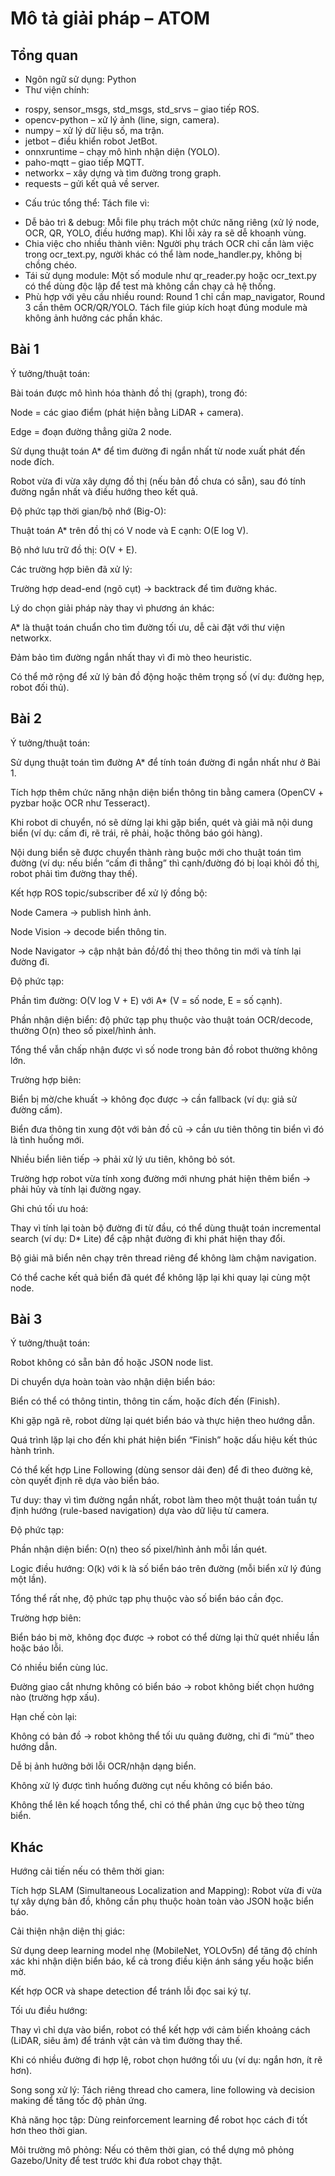# Mô tả giải pháp – ATOM

## Tổng quan

- Ngôn ngữ sử dụng: Python
- Thư viện chính:

* rospy, sensor_msgs, std_msgs, std_srvs – giao tiếp ROS.
* opencv-python – xử lý ảnh (line, sign, camera).
* numpy – xử lý dữ liệu số, ma trận.
* jetbot – điều khiển robot JetBot.
* onnxruntime – chạy mô hình nhận diện (YOLO).
* paho-mqtt – giao tiếp MQTT.
* networkx – xây dựng và tìm đường trong graph.
* requests – gửi kết quả về server.

- Cấu trúc tổng thể: Tách file vì:

* Dễ bảo trì & debug: Mỗi file phụ trách một chức năng riêng (xử lý node, OCR, QR, YOLO, điều hướng map). Khi lỗi xảy ra sẽ dễ khoanh vùng.
* Chia việc cho nhiều thành viên: Người phụ trách OCR chỉ cần làm việc trong ocr_text.py, người khác có thể làm node_handler.py, không bị chồng chéo.
* Tái sử dụng module: Một số module như qr_reader.py hoặc ocr_text.py có thể dùng độc lập để test mà không cần chạy cả hệ thống.
* Phù hợp với yêu cầu nhiều round: Round 1 chỉ cần map_navigator, Round 3 cần thêm OCR/QR/YOLO. Tách file giúp kích hoạt đúng module mà không ảnh hưởng các phần khác.

## Bài 1

Ý tưởng/thuật toán:

Bài toán được mô hình hóa thành đồ thị (graph), trong đó:

Node = các giao điểm (phát hiện bằng LiDAR + camera).

Edge = đoạn đường thẳng giữa 2 node.

Sử dụng thuật toán A\* để tìm đường đi ngắn nhất từ node xuất phát đến node đích.

Robot vừa đi vừa xây dựng đồ thị (nếu bản đồ chưa có sẵn), sau đó tính đường ngắn nhất và điều hướng theo kết quả.

Độ phức tạp thời gian/bộ nhớ (Big-O):

Thuật toán A\* trên đồ thị có V node và E cạnh: O(E log V).

Bộ nhớ lưu trữ đồ thị: O(V + E).

Các trường hợp biên đã xử lý:

Trường hợp dead-end (ngõ cụt) → backtrack để tìm đường khác.

Lý do chọn giải pháp này thay vì phương án khác:

A\* là thuật toán chuẩn cho tìm đường tối ưu, dễ cài đặt với thư viện networkx.

Đảm bảo tìm đường ngắn nhất thay vì đi mò theo heuristic.

Có thể mở rộng để xử lý bản đồ động hoặc thêm trọng số (ví dụ: đường hẹp, robot đối thủ).

## Bài 2

Ý tưởng/thuật toán:

Sử dụng thuật toán tìm đường A\* để tính toán đường đi ngắn nhất như ở Bài 1.

Tích hợp thêm chức năng nhận diện biển thông tin bằng camera (OpenCV + pyzbar hoặc OCR như Tesseract).

Khi robot di chuyển, nó sẽ dừng lại khi gặp biển, quét và giải mã nội dung biển (ví dụ: cấm đi, rẽ trái, rẽ phải, hoặc thông báo gói hàng).

Nội dung biển sẽ được chuyển thành ràng buộc mới cho thuật toán tìm đường (ví dụ: nếu biển “cấm đi thẳng” thì cạnh/đường đó bị loại khỏi đồ thị, robot phải tìm đường thay thế).

Kết hợp ROS topic/subscriber để xử lý đồng bộ:

Node Camera → publish hình ảnh.

Node Vision → decode biển thông tin.

Node Navigator → cập nhật bản đồ/đồ thị theo thông tin mới và tính lại đường đi.

Độ phức tạp:

Phần tìm đường: O(V log V + E) với A\* (V = số node, E = số cạnh).

Phần nhận diện biển: độ phức tạp phụ thuộc vào thuật toán OCR/decode, thường O(n) theo số pixel/hình ảnh.

Tổng thể vẫn chấp nhận được vì số node trong bản đồ robot thường không lớn.

Trường hợp biên:

Biển bị mờ/che khuất → không đọc được → cần fallback (ví dụ: giả sử đường cấm).

Biển đưa thông tin xung đột với bản đồ cũ → cần ưu tiên thông tin biển vì đó là tình huống mới.

Nhiều biển liên tiếp → phải xử lý ưu tiên, không bỏ sót.

Trường hợp robot vừa tính xong đường mới nhưng phát hiện thêm biển → phải hủy và tính lại đường ngay.

Ghi chú tối ưu hoá:

Thay vì tính lại toàn bộ đường đi từ đầu, có thể dùng thuật toán incremental search (ví dụ: D\* Lite) để cập nhật đường đi khi phát hiện thay đổi.

Bộ giải mã biển nên chạy trên thread riêng để không làm chậm navigation.

Có thể cache kết quả biển đã quét để không lặp lại khi quay lại cùng một node.

## Bài 3

Ý tưởng/thuật toán:

Robot không có sẵn bản đồ hoặc JSON node list.

Di chuyển dựa hoàn toàn vào nhận diện biển báo:

Biển có thể có thông tintin, thông tin cấm, hoặc đích đến (Finish).

Khi gặp ngã rẽ, robot dừng lại quét biển báo và thực hiện theo hướng dẫn.

Quá trình lặp lại cho đến khi phát hiện biển “Finish” hoặc dấu hiệu kết thúc hành trình.

Có thể kết hợp Line Following (dùng sensor dải đen) để đi theo đường kẻ, còn quyết định rẽ dựa vào biển báo.

Tư duy: thay vì tìm đường ngắn nhất, robot làm theo một thuật toán tuần tự định hướng (rule-based navigation) dựa vào dữ liệu từ camera.

Độ phức tạp:

Phần nhận diện biển: O(n) theo số pixel/hình ảnh mỗi lần quét.

Logic điều hướng: O(k) với k là số biển báo trên đường (mỗi biển xử lý đúng một lần).

Tổng thể rất nhẹ, độ phức tạp phụ thuộc vào số biển báo cần đọc.

Trường hợp biên:

Biển báo bị mờ, không đọc được → robot có thể dừng lại thử quét nhiều lần hoặc báo lỗi.

Có nhiều biển cùng lúc.

Đường giao cắt nhưng không có biển báo → robot không biết chọn hướng nào (trường hợp xấu).

Hạn chế còn lại:

Không có bản đồ → robot không thể tối ưu quãng đường, chỉ đi “mù” theo hướng dẫn.

Dễ bị ảnh hưởng bởi lỗi OCR/nhận dạng biển.

Không xử lý được tình huống đường cụt nếu không có biển báo.

Không thể lên kế hoạch tổng thể, chỉ có thể phản ứng cục bộ theo từng biển.

## Khác

Hướng cải tiến nếu có thêm thời gian:

Tích hợp SLAM (Simultaneous Localization and Mapping): Robot vừa đi vừa tự xây dựng bản đồ, không cần phụ thuộc hoàn toàn vào JSON hoặc biển báo.

Cải thiện nhận diện thị giác:

Sử dụng deep learning model nhẹ (MobileNet, YOLOv5n) để tăng độ chính xác khi nhận diện biển báo, kể cả trong điều kiện ánh sáng yếu hoặc biển mờ.

Kết hợp OCR và shape detection để tránh lỗi đọc sai ký tự.

Tối ưu điều hướng:

Thay vì chỉ dựa vào biển, robot có thể kết hợp với cảm biến khoảng cách (LiDAR, siêu âm) để tránh vật cản và tìm đường thay thế.

Khi có nhiều đường đi hợp lệ, robot chọn hướng tối ưu (ví dụ: ngắn hơn, ít rẽ hơn).

Song song xử lý: Tách riêng thread cho camera, line following và decision making để tăng tốc độ phản ứng.

Khả năng học tập: Dùng reinforcement learning để robot học cách đi tốt hơn theo thời gian.

Môi trường mô phỏng: Nếu có thêm thời gian, có thể dựng mô phỏng Gazebo/Unity để test trước khi đưa robot chạy thật.
